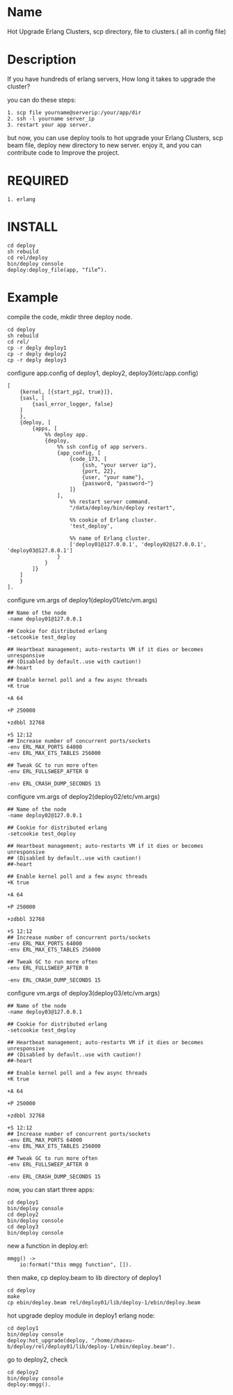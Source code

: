 Name
====

Hot Upgrade Erlang Clusters, scp directory, file to clusters.( all in config file)


Description
===========

If you have hundreds of erlang servers, How long it takes to upgrade the cluster? 

you can do these steps:

	1. scp file yourname@serverip:/your/app/dir
	2. ssh -l yourname server_ip
	3. restart your app server.
	
but now, you can use deploy tools to hot upgrade your Erlang Clusters, scp beam file, deploy new directory to new server.
enjoy it, and you can contribute code to Improve the project.


REQUIRED
========

	1. erlang


INSTALL
=======

	cd deploy
	sh rebuild
	cd rel/deploy
	bin/deploy console
	deploy:deploy_file(app, "file“).
	
Example
=======

compile the code, mkdir three deploy node.

	cd deploy
	sh rebuild
	cd rel/
	cp -r deply deploy1
	cp -r deply deploy2
	cp -r deply deploy3
	
configure app.config of deploy1, deploy2, deploy3(etc/app.config)

    [
        {kernel, [{start_pg2, true}]},
        {sasl, [
            {sasl_error_logger, false}
        ]
        },
        {deploy, [
            {apps, [
            	%% deploy app.
                {deploy,
                    %% ssh config of app servers.
                    {app_config, [
                        {code_173, [
                            {ssh, "your server ip"},
                            {port, 22},
                            {user, "your name"},
                            {password, "password~"}
                        ]}
                    ], 
                    	%% restart server command.
                        "/data/deploy/bin/deploy restart",
                        
                        %% cookie of Erlang cluster.
                        'test_deploy',
                        
                        %% name of Erlang cluster.
                        ['deploy01@127.0.0.1', 'deploy02@127.0.0.1', 'deploy03@127.0.0.1']
                    }
                }
            ]}
        ]
        }
    ].

configure vm.args of deploy1(deploy01/etc/vm.args)

	## Name of the node
	-name deploy01@127.0.0.1
	
	## Cookie for distributed erlang
	-setcookie test_deploy
	
	## Heartbeat management; auto-restarts VM if it dies or becomes unresponsive
	## (Disabled by default..use with caution!)
	##-heart
	
	## Enable kernel poll and a few async threads
	+K true
	
	+A 64
	
	+P 250000
	
	+zdbbl 32768
	
	+S 12:12
	## Increase number of concurrent ports/sockets
	-env ERL_MAX_PORTS 64000
	-env ERL_MAX_ETS_TABLES 256000
	
	## Tweak GC to run more often
	-env ERL_FULLSWEEP_AFTER 0
	
	-env ERL_CRASH_DUMP_SECONDS 15

configure vm.args of deploy2(deploy02/etc/vm.args)

	## Name of the node
	-name deploy02@127.0.0.1
	
	## Cookie for distributed erlang
	-setcookie test_deploy
	
	## Heartbeat management; auto-restarts VM if it dies or becomes unresponsive
	## (Disabled by default..use with caution!)
	##-heart
	
	## Enable kernel poll and a few async threads
	+K true
	
	+A 64
	
	+P 250000
	
	+zdbbl 32768
	
	+S 12:12
	## Increase number of concurrent ports/sockets
	-env ERL_MAX_PORTS 64000
	-env ERL_MAX_ETS_TABLES 256000
	
	## Tweak GC to run more often
	-env ERL_FULLSWEEP_AFTER 0
	
	-env ERL_CRASH_DUMP_SECONDS 15
	
configure vm.args of deploy3(deploy03/etc/vm.args)

	## Name of the node
	-name deploy03@127.0.0.1
	
	## Cookie for distributed erlang
	-setcookie test_deploy
	
	## Heartbeat management; auto-restarts VM if it dies or becomes unresponsive
	## (Disabled by default..use with caution!)
	##-heart
	
	## Enable kernel poll and a few async threads
	+K true
	
	+A 64
	
	+P 250000
	
	+zdbbl 32768
	
	+S 12:12
	## Increase number of concurrent ports/sockets
	-env ERL_MAX_PORTS 64000
	-env ERL_MAX_ETS_TABLES 256000
	
	## Tweak GC to run more often
	-env ERL_FULLSWEEP_AFTER 0
	
	-env ERL_CRASH_DUMP_SECONDS 15

now, you can start three apps:

	cd deploy1
	bin/deploy console
	cd deploy2
	bin/deploy console
	cd deploy3
	bin/deploy console
	
new a function in deploy.erl:

	mmgg() ->
		io:format("this mmgg function", []).
		
then make, cp deploy.beam to lib directory of deploy1

	cd deploy
	make
	cp ebin/deploy.beam rel/deploy01/lib/deploy-1/ebin/deploy.beam
	
hot upgrade deploy module in deploy1 erlang node:

	cd deploy1
	bin/deploy console
	deploy:hot_upgrade(deploy, "/home/zhaoxu-b/deploy/rel/deploy01/lib/deploy-1/ebin/deploy.beam").
	
go to deploy2, check

	cd deploy2
	bin/deploy console
	deploy:mmgg().
